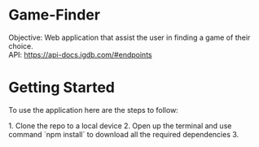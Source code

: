 # Game-Finder

Objective: Web application that assist the user in finding a game of their choice.  
API: https://api-docs.igdb.com/#endpoints

<h1> Getting Started </h1>
<p>To use the application here are the steps to follow: </p>
1. Clone the repo to a local device
2. Open up the terminal and use command `npm install` to download all the required dependencies
3. 





